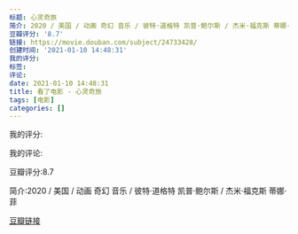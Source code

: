 ```yaml
---
标题: 心灵奇旅
简介: 2020 / 美国 / 动画 奇幻 音乐 / 彼特·道格特 凯普·鲍尔斯 / 杰米·福克斯 蒂娜·菲
豆瓣评分: '8.7'
链接: https://movie.douban.com/subject/24733428/
创建时间: '2021-01-10 14:48:31'
我的评分:
标签:
评论:
date: 2021-01-10 14:48:31
title: 看了电影 - 心灵奇旅
tags: [电影]
categories: []
---
```


我的评分:

我的评论:

豆瓣评分:8.7

简介:2020 / 美国 / 动画 奇幻 音乐 / 彼特·道格特 凯普·鲍尔斯 / 杰米·福克斯 蒂娜·菲

[豆瓣链接](https://movie.douban.com/subject/24733428/)

